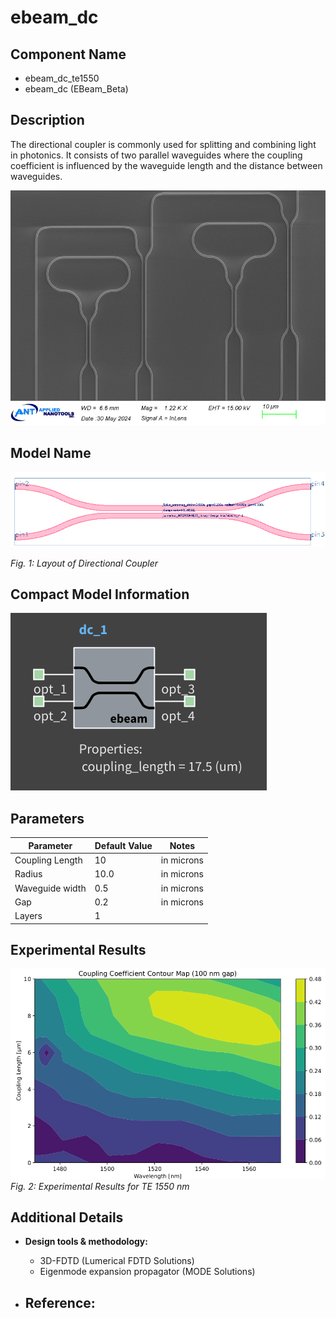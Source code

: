 # ebeam_dc

## Component Name

- ebeam_dc_te1550
- ebeam_dc (EBeam_Beta)

## Description
The directional coupler is commonly used for splitting and combining light in photonics. It consists of two parallel
waveguides where the coupling coefficient is influenced by the waveguide length and the distance between
waveguides.

![alt text](imgs/sem.png)

## Model Name

![alt text](imgs/gds.png)

*Fig. 1: Layout of Directional Coupler*

## Compact Model Information


![alt text](imgs/cml.png)

## Parameters

| Parameter      | Default Value | Notes       |
|----------------|---------------|-------------|
| Coupling Length  | 10     | in microns     |
| Radius  | 10.0     | in microns     |
| Waveguide width  | 0.5     | in microns     |
| Gap  | 0.2     | in microns     |
| Layers  | 1     |     |

## Experimental Results

![alt text](imgs/exp_te1550.png)
*Fig. 2: Experimental Results for TE 1550 nm*

## Additional Details

- **Design tools & methodology:**
  - 3D-FDTD (Lumerical FDTD Solutions)
  - Eigenmode expansion propagator (MODE Solutions)


- **Reference:**
  - 